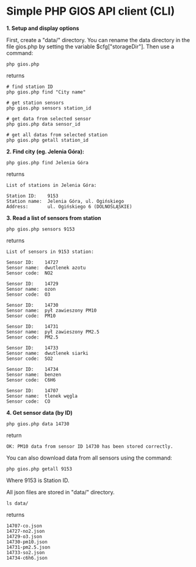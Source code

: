# Simple PHP GIOS API client (CLI)

**1. Setup and display options**

First, create a "data/" directory. You can rename the data directory in the file gios.php by setting the variable $cfg["storageDir"].
Then use a command: 
```
php gios.php
```
returns
```
# find station ID
php gios.php find "City name"

# get station sensors
php gios.php sensors station_id

# get data from selected sensor
php gios.php data sensor_id

# get all datas from selected station
php gios.php getall station_id

```
**2. Find city (eg. Jelenia Góra):**
```
php gios.php find Jelenia Góra
```
returns
```
List of stations in Jelenia Góra:

Station ID:    9153
Station name:  Jelenia Góra, ul. Ogińskiego
Address:       ul. Ogińskiego 6 (DOLNOŚLĄSKIE)
```

**3. Read a list of sensors from station**
```
php gios.php sensors 9153
```
returns
```
List of sensors in 9153 station:

Sensor ID:    14727
Sensor name:  dwutlenek azotu
Sensor code:  NO2

Sensor ID:    14729
Sensor name:  ozon
Sensor code:  O3

Sensor ID:    14730
Sensor name:  pył zawieszony PM10
Sensor code:  PM10

Sensor ID:    14731
Sensor name:  pył zawieszony PM2.5
Sensor code:  PM2.5

Sensor ID:    14733
Sensor name:  dwutlenek siarki
Sensor code:  SO2

Sensor ID:    14734
Sensor name:  benzen
Sensor code:  C6H6

Sensor ID:    14707
Sensor name:  tlenek węgla
Sensor code:  CO
```

**4. Get sensor data (by ID)**
```
php gios.php data 14730
```
return
```
OK: PM10 data from sensor ID 14730 has been stored correctly.
```

You can also download data from all sensors using the command:
```
php gios.php getall 9153
```
Where 9153 is Station ID.

All json files are stored in "data/" directory.
```
ls data/
```
returns
```
14707-co.json
14727-no2.json
14729-o3.json
14730-pm10.json
14731-pm2.5.json
14733-so2.json
14734-c6h6.json
```
